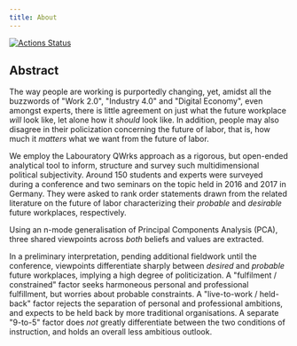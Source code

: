 ```yaml
---
title: About
---
```


<!-- badges: start -->
[![Actions Status](https://github.com/soztag/sublab/workflows/Render%20and%20Deploy%20RMarkdown%20Website/badge.svg)](https://github.com/soztag/sublab/actions)
<!-- badges: end -->

## Abstract

The way people are working is purportedly changing, yet, amidst all the buzzwords of "Work 2.0", "Industry 4.0" and "Digital Economy", even amongst experts, there is little agreement on just what the future workplace *will* look like, let alone how it *should* look like.
In addition, people may also disagree in their policization concerning the future of labor, that is, how much it *matters* what we want from the future of labor.

We employ the Labouratory QWrks approach as a rigorous, but open-ended analytical tool to inform, structure and survey such multidimensional political subjectivity.
Around 150 students and experts were surveyed during a conference and two seminars on the topic held in 2016 and 2017 in Germany.
They were asked to rank order statements drawn from the related literature on the future of labor characterizing their *probable* and *desirable* future workplaces, respectively.

Using an n-mode generalisation of Principal Components Analysis (PCA), three shared viewpoints across *both* beliefs and values are extracted.

In a preliminary interpretation, pending additional fieldwork until the conference, viewpoints differentiate sharply between *desired* and *probable* future workplaces, implying a high degree of politicization.
A "fulfilment / constrained" factor seeks harmoneous personal and professional fulfillment, but worries about probable constraints.
A "live-to-work / held-back" factor rejects the separation of personal and professional ambitions, and expects to be held back by more traditional organisations.
A separate "9-to-5" factor does *not* greatly differentiate between the two conditions of instruction, and holds an overall less ambitious outlook.
